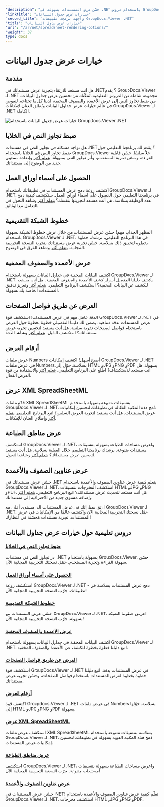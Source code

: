 ```yaml
---
"description": "حسّن عرض المستندات بسهولة في .NET باستخدام دروس GroupDocs.Viewer. تعلّم كيفية ضبط تجاوز النص، وعرض خطوط الشبكة، والمزيد."
"linktitle": "خيارات عرض جدول البيانات"
"second_title": "واجهة برمجة تطبيقات GroupDocs.Viewer .NET"
"title": "خيارات عرض جدول البيانات"
"url": "/ar/net/spreadsheet-rendering-options/"
"weight": 37
type: docs
---
```

# خيارات عرض جدول البيانات

## مقدمة

هل أنت مستعد للارتقاء بتجربة عرض مستنداتك في .NET؟ يقدم GroupDocs.Viewer لـ .NET مجموعة شاملة من الدروس التعليمية، تُمكّنك من تحسين عرض جداول البيانات. من ضبط تجاوز النص إلى عرض الأعمدة والصفوف المخفية، لدينا كل ما تحتاجه. لنغوص في عالم خيارات عرض جداول البيانات ونُطلق العنان لإمكانات GroupDocs.Viewer لـ .NET الكاملة.

![خيارات عرض جدول البيانات باستخدام GroupDocs.Viewer .NET](/viewer/spreadsheet-rendering-options/image.png)

## ضبط تجاوز النص في الخلايا

هل تواجه مشكلة في تجاوز النص في مستندات .NET؟ يقدم لك برنامجنا التعليمي حول ضبط تجاوز النص في الخلايا باستخدام GroupDocs.Viewer حلاً سلسًا. حسّن قابلية القراءة، وحسّن تجربة المستخدم، وأدر تجاوز النص بسهولة. [يتعلم أكثر](./adjust-text-overflow-cells/) وإضافة مستوى جديد من الوضوح إلى مستنداتك.

## الحصول على أسماء أوراق العمل

اكتشف روعة دمج عرض المستندات في تطبيقاتك باستخدام GroupDocs.Viewer لـ .NET. في برنامجنا التعليمي حول الحصول على أسماء أوراق العمل، ستكتشف كيفية دمج هذه الوظيفة بسلاسة. هل أنت مستعد لتجربتها بنفسك؟ [يتعلم أكثر](./get-worksheets-names/) وشاهد التحول في التعامل مع الوثائق.

## خطوط الشبكة التقديمية

المظهر الجذاب مهم! حسّن عرض المستندات من خلال عرض خطوط الشبكة بسهولة باستخدام GroupDocs.Viewer لـ .NET. في هذا البرنامج التعليمي، نرشدك خطوة بخطوة لتحقيق ذلك بسلاسة. حسّن تجربة عرض مستنداتك بتجربة النسخة التجريبية المجانية. [يتعلم أكثر](./render-grid-lines/) وشاهد الفرق في الوضوح.

## عرض الأعمدة والصفوف المخفية

اكشف البيانات المخفية في جداول البيانات بسهولة باستخدام GroupDocs.Viewer لـ .NET. يكشف دليلنا المفصل أسرار كشف الأعمدة والصفوف المخفية. هل أنت مستعد للكشف عن البيانات المخفية؟ استكشف البرنامج التعليمي. [يتعلم أكثر](./render-hidden-columns-rows/) وتعزيز تدقيق المستندات الخاصة بك بسهولة.

## العرض عن طريق فواصل الصفحات

الدقة عامل مهم في عرض المستندات! استكشف قوة GroupDocs.Viewer لـ .NET في عرض المستندات بدقة متناهية. يضمن لك دليلنا التفصيلي خطوة بخطوة حول العرض باستخدام فواصل الصفحات تجربة سلسة. هل أنت مستعد لتحسين تجربة عرض مستنداتك؟ استكشف الدليل. [يتعلم أكثر](./rendering-by-page-breaks/) وشاهد الدقة.

## أرقام العرض

عرض ملفات Numbers أصبح أسهل! اكتشف إمكانيات GroupDocs.Viewer لـ .NET في عرض ملفات Numbers بسلاسة. حوّل إلى HTML وJPG وPNG وPDF بسهولة. هل أنت مستعد للاستكشاف؟ اطلع على البرنامج التعليمي. [يتعلم أكثر](./rendering-numbers/) والاستفادة من قوة العرض الفعال.

## عرض XML SpreadSheetML

قدّم ملفات XML SpreadSheetML بتنسيقات متنوعة بسهولة باستخدام GroupDocs.Viewer لـ .NET. دُمج هذه المكتبة الفعّالة في تطبيقاتك لتحسين إمكانيات عرض المستندات. هل أنت مستعد لتجربة العرض السلس؟ اتبع البرنامج التعليمي. [يتعلم أكثر](./rendering-xml-spreadsheetml/) وإطلاق العنان للإمكانات.

## عرض مناطق الطباعة

استكشف GroupDocs.Viewer لـ .NET، واعرض مساحات الطباعة بسهولة بتنسيقات مستندات متنوعة. يرشدك برنامجنا التعليمي خلال العملية بسلاسة. هل أنت مستعد لتحسين عرض مستنداتك؟ [يتعلم أكثر](./render-print-areas/) وشاهد التحول.

## عرض عناوين الصفوف والأعمدة

حسّن عرض مستنداتك في .NET بتعلم كيفية عرض عناوين الصفوف والأعمدة باستخدام GroupDocs.Viewer لـ .NET. استكشف المخرجات بتنسيقات HTML وJPG وPNG وPDF. هل أنت مستعد لتحديث عرض مستنداتك؟ اتبع البرنامج التعليمي. [يتعلم أكثر](./render-row-column-headings/) وإضافة مستوى جديد من الاحترافية إلى مستنداتك.

ارتقِ بمهاراتك في عرض المستندات إلى مستوى أعلى مع GroupDocs.Viewer لـ .NET. حمّل نسختك التجريبية المجانية الآن واكتشف عالمًا من الإمكانيات في عرض المستندات. تجربة مستندات مُحسّنة في انتظارك!
## دروس تعليمية حول خيارات عرض جداول البيانات
### [ضبط تجاوز النص في الخلايا](./adjust-text-overflow-cells/)
أدر تجاوز النص في مستندات .NET بسهولة باستخدام GroupDocs.Viewer. حسّن سهولة القراءة وتجربة المستخدم. حمّل نسختك التجريبية المجانية الآن.
### [الحصول على أسماء أوراق العمل](./get-worksheets-names/)
استكشف روعة GroupDocs.Viewer لـ .NET - دمج عرض المستندات بسلاسة في تطبيقاتك. جرّب النسخة التجريبية المجانية الآن!
### [خطوط الشبكة التقديمية](./render-grid-lines/)
حسّن عرض المستندات مع GroupDocs.Viewer لـ .NET. اعرض خطوط الشبكة بسهولة. جرّب النسخة التجريبية المجانية الآن!
### [عرض الأعمدة والصفوف المخفية](./render-hidden-columns-rows/)
اكشف البيانات المخفية في جداول البيانات بسهولة باستخدام GroupDocs.Viewer لـ .NET. اتبع دليلنا خطوة بخطوة للكشف عن الأعمدة والصفوف المخفية.
### [العرض عن طريق فواصل الصفحات](./rendering-by-page-breaks/)
استكشف قوة GroupDocs.Viewer لـ .NET في عرض المستندات بدقة. اتبع دليلنا خطوة بخطوة لعرض المستندات باستخدام فواصل الصفحات، وحسّن تجربة عرض مستنداتك.
### [أرقام العرض](./rendering-numbers/)
اكتشف قوة Groupdocs.Viewer لـ .NET في عرض ملفات Numbers بسلاسة. حوّلها إلى HTML وJPG وPNG وPDF بسهولة.
### [عرض XML SpreadSheetML](./rendering-xml-spreadsheetml/)
استكشف عرض ملفات XML SpreadSheetML بسلاسة بتنسيقات متنوعة باستخدام GroupDocs.Viewer لـ .NET. دَمج هذه المكتبة القوية بسهولة في تطبيقاتك لتحسين إمكانيات عرض المستندات.
### [عرض مناطق الطباعة](./render-print-areas/)
استكشف GroupDocs.Viewer لـ .NET، واعرض مساحات الطباعة بسهولة بتنسيقات مستندات متنوعة. جرّب النسخة التجريبية المجانية الآن!
### [عرض عناوين الصفوف والأعمدة](./render-row-column-headings/)
حسّن عرض المستندات في .NET! تعلّم كيفية عرض عناوين الصفوف والأعمدة باستخدام GroupDocs.Viewer لـ .NET. استكشف مخرجات HTML وJPG وPNG وPDF.